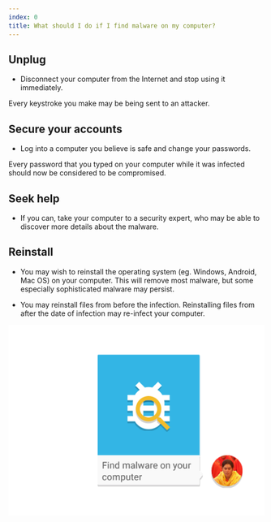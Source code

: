 ```yaml
---
index: 0
title: What should I do if I find malware on my computer?
---
```

## Unplug

*   Disconnect your computer from the Internet and stop using it immediately. 

Every keystroke you make may be being sent to an attacker.

## Secure your accounts

*   Log into a computer you believe is safe and change your passwords.

Every password that you typed on your computer while it was infected should now be considered to be compromised.

## Seek help

*   If you can, take your computer to a security expert, who may be able to discover more details about the malware.

## Reinstall 

*   You may wish to reinstall the operating system (eg. Windows, Android, Mac OS) on your computer. This will remove most malware, but some especially sophisticated malware may persist.

*   You may reinstall files from before the infection. Reinstalling files from after the date of infection may re-infect your computer.

![image](malware5.png)